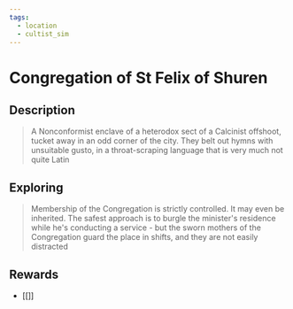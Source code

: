 ```yaml
---
tags:
  - location
  - cultist_sim
---
```

# Congregation of St Felix of Shuren

## Description
> A Nonconformist enclave of a heterodox sect of a Calcinist offshoot, tucket away in an odd corner of the city. They belt out hymns with unsuitable gusto, in a throat-scraping language that is very much not quite Latin

## Exploring
> Membership of the Congregation is strictly controlled. It may even be inherited. The safest approach is to burgle the minister's residence while he's conducting a service - but the sworn mothers of the Congregation guard the place in shifts, and they are not easily distracted

## Rewards
- [[]]